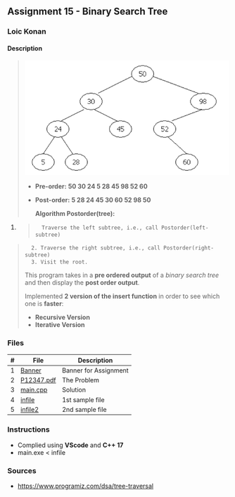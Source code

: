 ## Assignment 15 - Binary Search Tree

### Loic Konan

#### Description

>
> <img src = "pic.png">
>
> - **Pre-order:** **50 30 24 5 28 45 98 52 60** <br>
> - **Post-order:** **5 28 24 45 30 60 52 98 50** <br>
>
>   **Algorithm Postorder(tree):**
>
1. >       Traverse the left subtree, i.e., call Postorder(left-subtree)

>       2. Traverse the right subtree, i.e., call Postorder(right-subtree)
>       3. Visit the root.
>
> This program takes in a **pre ordered output** of a _binary search tree_ and then display the **post order output**.
>
> Implemented **2 version of the insert function** in order to see which one is **faster**:
>
> - **Recursive Version**
> - **Iterative Version**
>
### Files

|   #   | File                     | Description           |
| :---: | ------------------------ | --------------------- |
|   1   | [Banner](Banner)         | Banner for Assignment |
|   2   | [P12347.pdf](P12347.pdf) | The Problem           |
|   3   | [main.cpp](main.cpp)     | Solution              |
|   4   | [infile](infile)         | 1st sample file       |
|   5   | [infile2](infile2)       | 2nd sample file       |

### Instructions

- Complied using **VScode** and **C++ 17**
- main.exe < infile

### Sources

- <https://www.programiz.com/dsa/tree-traversal>
